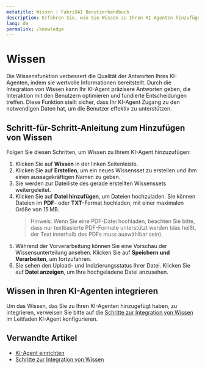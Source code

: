 ```yaml
---
metatitle: Wissen | FabriXAI Benutzerhandbuch
description: Erfahren Sie, wie Sie Wissen zu Ihren KI-Agenten hinzufügen und integrieren, indem Sie die Wissensfunktion von FabriAXI verwenden.
lang: de
permalink: /knowledge
---
```


# Wissen

Die Wissensfunktion verbessert die Qualität der Antworten Ihres KI-Agenten, indem sie wertvolle Informationen bereitstellt. Durch die Integration von Wissen kann Ihr KI-Agent präzisere Antworten geben, die Interaktion mit den Benutzern optimieren und fundierte Entscheidungen treffen. Diese Funktion stellt sicher, dass Ihr KI-Agent Zugang zu den notwendigen Daten hat, um die Benutzer effektiv zu unterstützen.

## Schritt-für-Schritt-Anleitung zum Hinzufügen von Wissen

Folgen Sie diesen Schritten, um Wissen zu Ihrem KI-Agent hinzuzufügen:

1. Klicken Sie auf **Wissen** in der linken Seitenleiste.
2. Klicken Sie auf **Erstellen**, um ein neues Wissensset zu erstellen und ihm einen aussagekräftigen Namen zu geben.
3. Sie werden zur Dateiliste des gerade erstellten Wissenssets weitergeleitet.
4. Klicken Sie auf **Datei hinzufügen**, um Dateien hochzuladen. Sie können Dateien im **PDF**- oder **TXT**-Format hochladen, mit einer maximalen Größe von 15 MB.
   > Hinweis: Wenn Sie eine PDF-Datei hochladen, beachten Sie bitte, dass nur textbasierte PDF-Formate unterstützt werden (das heißt, der Text innerhalb des PDFs muss auswählbar sein).
5. Während der Vorverarbeitung können Sie eine Vorschau der Wissensunterteilung ansehen. Klicken Sie auf **Speichern und Verarbeiten**, um fortzufahren.
6. Sie sehen den Upload- und Indizierungsstatus Ihrer Datei. Klicken Sie auf **Datei anzeigen**, um Ihre hochgeladene Datei anzusehen.

## Wissen in Ihren KI-Agenten integrieren

Um das Wissen, das Sie zu Ihren KI-Agenten hinzugefügt haben, zu integrieren, verweisen Sie bitte auf die [Schritte zur Integration von Wissen](/de-de/configure-ai-agent/#knowledge) im Leitfaden KI-Agent konfigurieren.

## Verwandte Artikel
- [KI-Agent einrichten](/en-us/configure-ai-agent/)
- [Schritte zur Integration von Wissen](/en-us/configure-ai-agent/#knowledge)